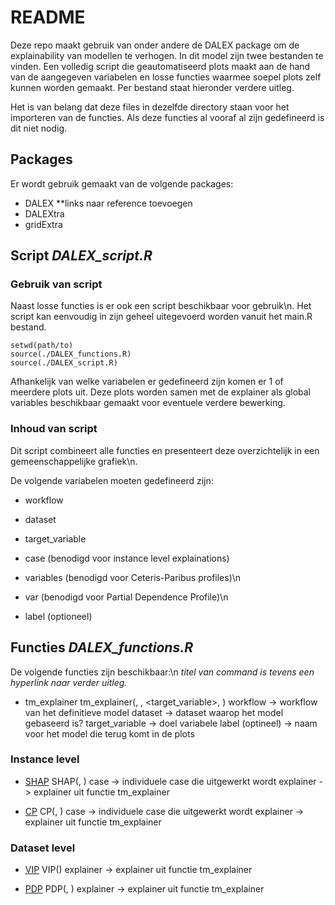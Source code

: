 # README
Deze repo maakt gebruik van onder andere de DALEX package om de explainability van modellen te verhogen. 
In dit model zijn twee bestanden te vinden. Een volledig script die geautomatiseerd plots maakt aan de hand van de aangegeven variabelen en losse functies waarmee soepel plots zelf kunnen worden gemaakt. Per bestand staat hieronder verdere uitleg.

Het is van belang dat deze files in dezelfde directory staan voor het importeren van de functies. 
Als deze functies al vooraf al zijn gedefineerd is dit niet nodig.


## Packages
Er wordt gebruik gemaakt van de volgende packages:

- DALEX     **links naar reference toevoegen
- DALEXtra
- gridExtra


## Script *DALEX_script.R*
### Gebruik van script
Naast losse functies is er ook een script beschikbaar voor gebruik\n. 
Het script kan eenvoudig in zijn geheel uitegevoerd worden vanuit het main.R bestand.

    setwd(path/to)
    source(./DALEX_functions.R)
    source(./DALEX_script.R)

Afhankelijk van welke variabelen er gedefineerd zijn komen er 1 of meerdere plots uit.
Deze plots worden samen met de explainer als global variables beschikbaar gemaakt voor eventuele verdere bewerking.

### Inhoud van script
Dit script combineert alle functies en presenteert deze overzichtelijk in een gemeenschappelijke grafiek\n.

De volgende variabelen moeten gedefineerd zijn:     
- workflow
- dataset
- target_variable


- case (benodigd voor instance level explainations)
- variables (benodigd voor Ceteris-Paribus profiles)\n


- var (benodigd voor Partial Dependence Profile)\n


- label (optioneel)  

  
## Functies *DALEX_functions.R*
De volgende functies zijn beschikbaar:\n
*titel van command is tevens een hyperlink naar verder uitleg.*

- tm_explainer
        tm_explainer(<workflow>, <dataset>, <target_variable>, <label>)
workflow -> workflow van het definitieve model
dataset ->  dataset waarop het model gebaseerd is?
target_variable ->  doel variabele
label (optineel) -> naam voor het model die terug komt in de plots


### Instance level

- [SHAP](https://ema.drwhy.ai/shapley.html)
        SHAP(<case>, <explainer>)
case -> individuele case die uitgewerkt wordt
explainer -> explainer uit functie tm_explainer
    
- [CP](https://ema.drwhy.ai/ceterisParibus.html)
        CP(<case>, <explainer>)
case -> individuele case die uitgewerkt wordt
explainer -> explainer uit functie tm_explainer
 
### Dataset level

- [VIP](https://ema.drwhy.ai/featureImportance.html)
        VIP(<explainer>)
explainer -> explainer uit functie tm_explainer
    
- [PDP](https://ema.drwhy.ai/partialDependenceProfiles.html)
        PDP(<variable>, <explainer>)
    explainer -> explainer uit functie tm_explainer

